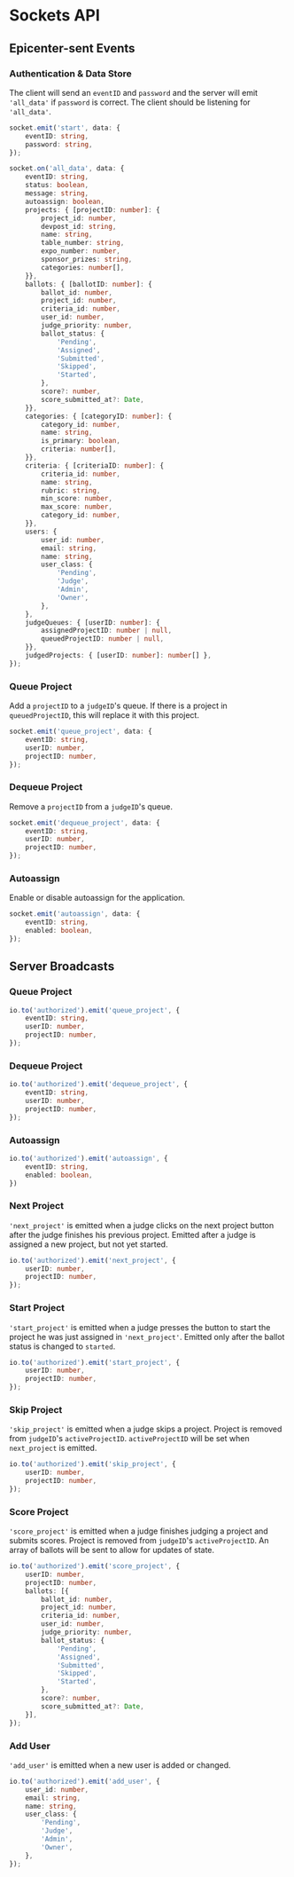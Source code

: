 # Sockets API

## Epicenter-sent Events
### Authentication & Data Store
The client will send an `eventID` and `password` and the server will emit `'all_data'` if `password` is correct. The client should be listening for `'all_data'`.

```typescript
socket.emit('start', data: {
    eventID: string,
    password: string,
});

socket.on('all_data', data: {
    eventID: string,
    status: boolean,
    message: string,
    autoassign: boolean,
    projects: { [projectID: number]: {
        project_id: number,
        devpost_id: string,
        name: string,
        table_number: string,
        expo_number: number,
        sponsor_prizes: string,
        categories: number[],
    }},
    ballots: { [ballotID: number]: {
        ballot_id: number,
        project_id: number,
        criteria_id: number,
        user_id: number,
        judge_priority: number,
        ballot_status: {
            'Pending',
            'Assigned',
            'Submitted',
            'Skipped',
            'Started',
        },
        score?: number,
        score_submitted_at?: Date,
    }},
    categories: { [categoryID: number]: {
        category_id: number,
        name: string,
        is_primary: boolean,
        criteria: number[],
    }},
    criteria: { [criteriaID: number]: {
        criteria_id: number,
        name: string,
        rubric: string,
        min_score: number,
        max_score: number,
        category_id: number,
    }},
    users: {
        user_id: number,
        email: string,
        name: string,
        user_class: {
            'Pending',
            'Judge',
            'Admin',
            'Owner',
        },
    },
    judgeQueues: { [userID: number]: {
        assignedProjectID: number | null,
        queuedProjectID: number | null,
    }},
    judgedProjects: { [userID: number]: number[] },
});
```

### Queue Project
Add a `projectID` to a `judgeID`'s queue. If there is a project in `queuedProjectID`, this will replace it with this project.
```typescript
socket.emit('queue_project', data: {
    eventID: string,
    userID: number,
    projectID: number,
});
```

### Dequeue Project
Remove a `projectID` from a `judgeID`'s queue.
```typescript
socket.emit('dequeue_project', data: {
    eventID: string,
    userID: number,
    projectID: number,
});
```

### Autoassign
Enable or disable autoassign for the application.
```typescript
socket.emit('autoassign', data: {
    eventID: string,
    enabled: boolean,
});
```

## Server Broadcasts
### Queue Project
```typescript
io.to('authorized').emit('queue_project', {
    eventID: string,
    userID: number,
    projectID: number,
});
```

### Dequeue Project
```typescript
io.to('authorized').emit('dequeue_project', {
    eventID: string,
    userID: number,
    projectID: number,
});
```

### Autoassign
```typescript
io.to('authorized').emit('autoassign', {
    eventID: string,
    enabled: boolean,
})
```

### Next Project
`'next_project'` is emitted when a judge clicks on the next project button after the judge finishes his previous project. Emitted after a judge is assigned a new project, but not yet started.
```typescript
io.to('authorized').emit('next_project', {
    userID: number,
    projectID: number,
});
```

### Start Project
`'start_project'` is emitted when a judge presses the button to start the project he was just assigned in `'next_project'`. Emitted only after the ballot status is changed to `started`.
```typescript
io.to('authorized').emit('start_project', {
    userID: number,
    projectID: number,
});
```

### Skip Project
`'skip_project'` is emitted when a judge skips a project. Project is removed from `judgeID`'s `activeProjectID`. `activeProjectID` will be set when `next_project` is emitted.
```typescript
io.to('authorized').emit('skip_project', {
    userID: number,
    projectID: number,
});
```

### Score Project
`'score_project'` is emitted when a judge finishes judging a project and submits scores. Project is removed from `judgeID`'s `activeProjectID`. An array of ballots will be sent to allow for updates of state.
```typescript
io.to('authorized').emit('score_project', {
    userID: number,
    projectID: number,
    ballots: [{
        ballot_id: number,
        project_id: number,
        criteria_id: number,
        user_id: number,
        judge_priority: number,
        ballot_status: {
            'Pending',
            'Assigned',
            'Submitted',
            'Skipped',
            'Started',
        },
        score?: number,
        score_submitted_at?: Date,
    }],
});
```

### Add User
`'add_user'` is emitted when a new user is added or changed.

```typescript
io.to('authorized').emit('add_user', {
    user_id: number,
    email: string,
    name: string,
    user_class: {
        'Pending',
        'Judge',
        'Admin',
        'Owner',
    },
});
```
